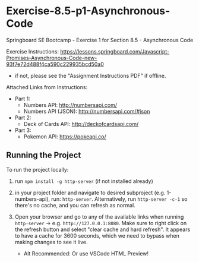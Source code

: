 # Exercise-8.5-p1-Asynchronous-Code

Springboard SE Bootcamp - Exercise 1 for Section 8.5 - Asynchronous Code

Exercise Instructions: https://lessons.springboard.com/Javascript-Promises-Asynchronous-Code-new-93f7e72d488f4ca590c229935bcd50a0

- if not, please see the "Assignment Instructions PDF" if offline.

Attached Links from Instructions:

- Part 1:
  - Numbers API: http://numbersapi.com/
  - Numbers API (JSON): http://numbersapi.com/#json
- Part 2:
  - Deck of Cards API: http://deckofcardsapi.com/
- Part 3:
  - Pokemon API: https://pokeapi.co/

## Running the Project

To run the project locally:

1. run `npm install -g http-server` (if not installed already)
2. in your project folder and navigate to desired subproject (e.g. 1-numbers-api), run: `http-server`. Alternatively, run `http-server -c-1` so there's no cache, and you can refresh as normal.
3. Open your browser and go to any of the available links when running `http-server` -> e.g. `http://127.0.0.1:8080`. Make sure to right click on the refresh button and select "clear cache and hard refresh". It appears to have a cache for 3600 seconds, which we need to bypass when making changes to see it live.

   - Alt Recommended: Or use VSCode HTML Preview!
